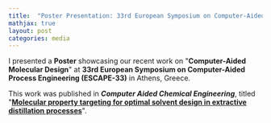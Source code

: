 ```yaml
---
title:  "Poster Presentation: 33rd European Symposium on Computer-Aided Process Engineering (ESCAPE-33)"
mathjax: true
layout: post
categories: media
---
```


I presented a **Poster** showcasing our recent work on "**Computer-Aided Molecular Design**" at **33rd European Symposium on Computer-Aided Process Engineering (ESCAPE-33)** in Athens, Greece.

This work was published in **_Computer Aided Chemical Engineering_**, 
titled "**[Molecular property targeting for optimal solvent design in extractive distillation processes](https://doi.org/10.1016/B978-0-443-15274-0.50199-2)**".
